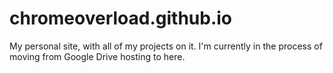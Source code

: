 # chromeoverload.github.io
My personal site, with all of my projects on it. I'm currently in the process of moving from Google Drive hosting to here.
